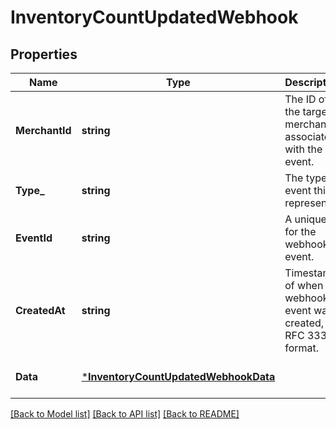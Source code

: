 # InventoryCountUpdatedWebhook

## Properties

 Name           | Type                                                                         | Description                                                          | Notes                        
----------------|------------------------------------------------------------------------------|----------------------------------------------------------------------|------------------------------
 **MerchantId** | **string**                                                                   | The ID of the target merchant associated with the event.             | [optional] [default to null] 
 **Type_**      | **string**                                                                   | The type of event this represents.                                   | [optional] [default to null] 
 **EventId**    | **string**                                                                   | A unique ID for the webhook event.                                   | [optional] [default to null] 
 **CreatedAt**  | **string**                                                                   | Timestamp of when the webhook event was created, in RFC 3339 format. | [optional] [default to null] 
 **Data**       | [***InventoryCountUpdatedWebhookData**](InventoryCountUpdatedWebhookData.md) |                                                                      | [optional] [default to null] 

[[Back to Model list]](../README.md#documentation-for-models) [[Back to API list]](../README.md#documentation-for-api-endpoints) [[Back to README]](../README.md)

